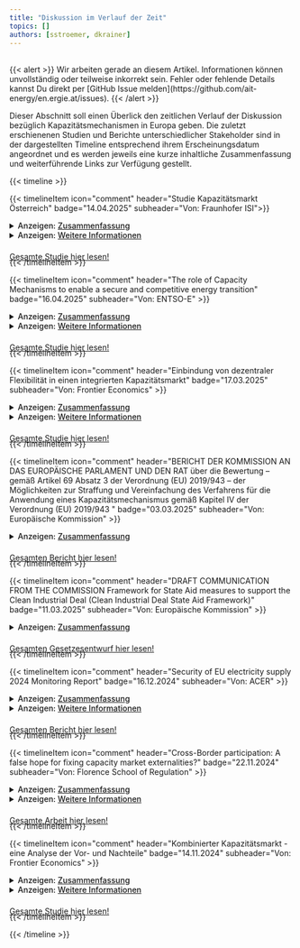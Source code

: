 ```yaml
---
title: "Diskussion im Verlauf der Zeit"
topics: [] 
authors: [sstroemer, dkrainer]
---
```


<br>
{{< alert >}}
Wir arbeiten gerade an diesem Artikel. Informationen können unvollständig oder teilweise inkorrekt sein. Fehler oder fehlende Details kannst Du direkt per [GitHub Issue melden](https://github.com/ait-energy/en.ergie.at/issues).
{{< /alert >}}
<br>

Dieser Abschnitt soll einen Überlick den zeitlichen Verlauf der Diskussion bezüglich Kapazitätsmechanismen in Europa geben. Die zuletzt erschienenen Studien
und Berichte unterschiedlicher Stakeholder sind in der dargestellten Timeline entsprechend ihrem Erscheinungsdatum angeordnet und es werden jeweils eine kurze inhaltliche Zusammenfassung und weiterführende Links zur Verfügung gestellt. 

<!-- ===================================== Studie Kapazitätsmarkt Österrreich =================================================================== -->
{{< timeline >}}

{{< timelineItem icon="comment" header="Studie Kapazitätsmarkt Österreich" badge="14.04.2025" subheader="Von: Fraunhofer ISI">}}

<div style="margin-bottom: -1.5em;">
  <details>
    <summary><span style="cursor: pointer; font-weight: 500;">Anzeigen: <u>Zusammenfassung</u></span></summary>
    <blockquote>
    Die Studie analysiert die Notwendigkeit und Ausgestaltung eines Kapazitätsmechanismus für den österreichischen Strommarkt. Die Autoren schlagen einen kombinierten Kapazitätsmarkt vor, der zentrale und dezentrale Elemente integriert, um Versorgungssicherheit und Investitionsanreize zu gewährleisten. 
    <blockquote>
  </details>

  <details>
    <summary><span style="cursor: pointer; font-weight: 500;">Anzeigen: <u>Weitere Informationen</u></span></summary>
    <ul>
      <li><a href="https://positionen.wienenergie.at/studien/kapazitaetsmarkt-studie/" target="_blank">Ein kombinierter Kapazitätsmarkt für Österreich</a></li>
      <li><a href="https://positionen.wienenergie.at/blog/nachbericht-11-energiewirtschaftliches-kolloquium/" target="_blank">Nachbericht zum 11. Energiewirtschaftlichen Kolloquium der Wien Energie</a></li>
    </ul>
  </details>

  <a href="https://positionen.wienenergie.at/wp-content/uploads/2025/05/Kapazitaetsmarkt-Oesterreich_Fraunhofer-ISI.pdf" class="bg-primary-100 dark:bg-primary-300 rounded-md font-semibold text-center text-neutral-800 dark:text-neutral-800" style="display: block; width: 100%; margin-top: 1.5em" target="_blank">Gesamte Studie hier lesen!</a>
</div>

{{< /timelineItem >}}

<!-- ===================================== ENTSOE Policy Paper on CM =================================================================== -->

{{< timelineItem icon="comment" header="The role of Capacity Mechanisms to enable a secure and competitive energy transition" badge="16.04.2025" subheader="Von: ENTSO-E" >}}

<div style="margin-bottom: -1.5em;">
  <details>
    <summary><span style="cursor: pointer; font-weight: 500;">Anzeigen: <u>Zusammenfassung</u></span></summary>
  <blockquote>
  Das ENTSO-E-Positionspapier diskutiert die Rolle von Kapazitätsmechanismen (KMs) in Europa. Kapazitätsmechanismen, die früher als temporäre Lösungen galten, werden nun als potenzielle strukturelle Bestandteile der Strommärkte betrachtet. Das Papier skizziert zentrale Gestaltungsprinzipien für effektive KMs. Es betont außerdem die Bedeutung grenzüberschreitender Teilnahme und Koordination der Übertragungsnetzbetreiber (TSOs). ENTSO-E formuliert Empfehlungen an politische Entscheidungstäger, um KMs mit übergeordneten Zielen wie Dekarbonisierung und Marktintegration in Einklang zu bringen.
  </blockquote>
</details>

<details>
    <summary><span style="cursor: pointer; font-weight: 500;">Anzeigen: <u>Weitere Informationen</u></span></summary>
    <ul>
     <li><a href="https://www.entsoe.eu/2025/04/16/entso-e-paper-on-the-role-of-capacity-mechanisms-to-enable-a-secure-and-competitive-energy-transition/" target="_blank">ENTSO-E Paper on the role of Capacity Mechanisms to enable a secure and competitive energy transition</a></li>
    </ul>
  </details>
   <a href="https://eepublicdownloads.blob.core.windows.net/public-cdn-container/clean-documents/Publications/Position%20papers%20and%20reports/2025/entso-e_pp_capacity_mechanisms_250415.pdf" class="bg-primary-100 dark:bg-primary-300 rounded-md font-semibold text-center text-neutral-800 dark:text-neutral-800" style="display: block; width: 100%; margin-top: 1.5em" target="_blank">Gesamte Studie hier lesen!</a>
</div>

{{< /timelineItem >}}

<!-- ===================================== Frontier Economics DR in CMs =================================================================== -->

{{< timelineItem icon="comment" header="Einbindung von dezentraler Flexibilität in einen integrierten Kapazitätsmarkt" badge="17.03.2025" subheader="Von: Frontier Economics" >}}
<div style="margin-bottom: -1.5em;">
  <details>
    <summary><span style="cursor: pointer; font-weight: 500;">Anzeigen: <u>Zusammenfassung</u></span></summary>
    <blockquote>
    Die Kurzstudie analysiert die Integration dezentraler Flexibilitäten wie Speicher und Lastmanagement in einen Integrierten Kapazitätsmarkt (IKM). Sie empfiehlt einen technologieoffenen Ansatz mit zentralen Ausschreibungen, um Investitionssicherheit zu gewährleisten und Flexibilitäten effizient einzubinden. Durch explizite Anreize in den Ausschreibungen sowie durch dynamische Umlagesysteme können dezentrale Flexibilitäten aktiviert werden. Internationale Erfahrungen zeigen, dass zentrale Märkte Flexibilität effektiv integrieren können, wenn geeignete Instrumente eingesetzt werden. 
    </blockquote>
  </details>
  <details>
  <summary><span style="cursor: pointer; font-weight: 500;">Anzeigen: <u>Weitere Informationen</u></span></summary>
  <ul>
    <li><a href="https://www.frontier-economics.com/de/de/nachrichten-einblicke/news/news-article-i21310-mittel-und-wege-zur-einbindung-von-dezentraler-flexibilitaet-in-einen-integrierten-kapazitaetsmarkt/#:~:text=In%20einer%20Studie%20f%C3%BCr%20den%20Bundesverband%20der%20Energie-,in%20einem%20integrierten%20Kapazit%C3%A4tsmarkt%20vielf%C3%A4ltig%20angereizt%20werden%20kann." target="_blank">Mittel und Wege zur Einbindung von dezentraler Flexibilität in einen integrierten Kapazitätsmarkt</a></li>
    <li><a href="https://www.bdew.de/service/publikationen/einbindung-dezentraler-flexibilitaet-in-einen-integrierten-kapazitaetsmarkt/" target="_blank">Einbindung dezentraler Flexibilität in einen integrierten Kapazitätsmarkt</a></li>
  </ul>
  </details>
<a href="https://www.frontier-economics.com/media/yhoparih/frontier-economics-kurzstudie-fuer-bdew-zu-flexibilitaet-im-ikm-2025-03-15-stc.pdf" class="bg-primary-100 dark:bg-primary-300 rounded-md font-semibold text-center text-neutral-800 dark:text-neutral-800" style="display: block; width: 100%; margin-top: 1.5em" target="_blank">Gesamte Studie hier lesen!</a>
</div>

{{< /timelineItem >}}

<!-- ===================================== European Comission Report on streamlining CMs =================================================================== -->

{{< timelineItem icon="comment" header="BERICHT DER KOMMISSION AN DAS EUROPÄISCHE PARLAMENT UND DEN RAT über die Bewertung – gemäß Artikel 69 Absatz 3 der Verordnung (EU) 2019/943 – der Möglichkeiten zur Straffung und Vereinfachung des Verfahrens für die Anwendung eines Kapazitätsmechanismus gemäß Kapitel IV der Verordnung (EU) 2019/943 " badge="03.03.2025" subheader="Von: Europäische Kommission" >}}

<div style="margin-bottom: -1.5em;">
  <details>
    <summary><span style="cursor: pointer; font-weight: 500;">Anzeigen: <u>Zusammenfassung</u></span></summary>
  <blockquote>
    Der Bericht beschreibt den Status der Implementierung der EU Rahmenbedingungen bezüglich Kapazitätsmechanismen und den daraus gewonnenen "main lessons learned". Außerdem schlägt die EU Kommission Prozesse für die Straffung und Simplifizierung des Genehmigungsverfahrens für Kapazitätsmechanismen vor.  
  </blockquote>
</details>

<a href="https://op.europa.eu/en/publication-detail/-/publication/10c8f42f-f9d5-11ef-b7db-01aa75ed71a1/language-de" class="bg-primary-100 dark:bg-primary-300 rounded-md font-semibold text-center text-neutral-800 dark:text-neutral-800" style="display: block; width: 100%; margin-top: 1.5em" target="_blank">Gesamten Bericht hier lesen!</a>
</div>

{{< /timelineItem >}}

<!-- ===================================== European Comission Draft Framework for State Aid measures =================================================================== -->

{{< timelineItem icon="comment" header="DRAFT COMMUNICATION FROM THE COMMISSION Framework for State Aid measures to support the Clean Industrial Deal (Clean Industrial Deal State Aid Framework)" badge="11.03.2025" subheader="Von: Europäische Kommission" >}}

<div style="margin-bottom: -1.5em;">
  <details>
    <summary><span style="cursor: pointer; font-weight: 500;">Anzeigen: <u>Zusammenfassung</u></span></summary>
  <blockquote>
  Anhang 1 dieses Gesetzesentwurfs beschreibt die maßgeblichen Kriterien für eine zügige Bewertung und Genehmigung der Anfragen von Mitgliedstaaten zu Kapazitätsmechanismen durch die Kommission. Im Rahmen des beschleunigten Genehmigungsverfahrens gelten zwei Kapazitätsmechanismen als zulässig: eine strategische Reserve und ein marktweites zentrales Käufermodell. 
  </blockquote>
</details>

<a href="https://competition-policy.ec.europa.eu/document/download/45b532ce-53fb-4907-975c-79edaa31a166_en?filename=2025_CISAF_draft_EC_communication.pdf" class="bg-primary-100 dark:bg-primary-300 rounded-md font-semibold text-center text-neutral-800 dark:text-neutral-800" style="display: block; width: 100%; margin-top: 1.5em" target="_blank">Gesamten Gesetzesentwurf hier lesen!</a>
</div>

{{< /timelineItem >}}

<!-- ===================================== ACER Security of Supply Monitoring Report 2024 =================================================================== -->

{{< timelineItem icon="comment" header="Security of EU electricity supply 2024 Monitoring Report" badge="16.12.2024" subheader="Von: ACER" >}}

<div style="margin-bottom: -1.5em;">
  <details>
    <summary><span style="cursor: pointer; font-weight: 500;">Anzeigen: <u>Zusammenfassung</u></span></summary>
  <blockquote>
  Der 2024 Monitoring Bericht zeigt auf, dass die Kosten für Kapazitätsmechanismen 2023 um 40% auf 7,4 Milliarden Euro angestiegen sind. Dabei entfallen 85% der Zahlungen für 2035 auf fossile Erzeuger, was die Dekarbonisierung behindern könnte. Weiters wird die Umsetzung des EU-Rahmens zur Versorgungssicherheit in den Mitgliedstaaten als uneinheitlich identifiziert. Insbesondere treten Unterschiede in der Berechnung der Angemessenheitsmetriken auf nationaler Ebene auf. Außerdem wurde der ERAA Bericht 2023 erstmals von ACER genehmigt, trotzdem ist noch weiterer Verbesserungsbedarf notwendig.
  </blockquote>
</details>

<details>
  <summary><span style="cursor: pointer; font-weight: 500;">Anzeigen: <u>Weitere Informationen</u></span></summary>
  <ul>
    <li><a href="https://www.acer.europa.eu/monitoring/MMR/security_EU_supply_2024" target="_blank">Security of EU electricity supply</a></li>
  </ul>
  </details>

<a href="https://www.acer.europa.eu/sites/default/files/documents/Publications/Security_of_EU_electricity_supply_2024.pdf" class="bg-primary-100 dark:bg-primary-300 rounded-md font-semibold text-center text-neutral-800 dark:text-neutral-800" style="display: block; width: 100%; margin-top: 1.5em" target="_blank">Gesamten Bericht hier lesen!</a>
</div>

{{< /timelineItem >}}

<!-- ===================================== Florence School of Regulation  Cross-Border participation =================================================================== -->

{{< timelineItem icon="comment" header="Cross-Border participation: A false hope for fixing capacity market externalities?" badge="22.11.2024" subheader="Von: Florence School of Regulation" >}}

<div style="margin-bottom: -1.5em;">
  <details>
    <summary><span style="cursor: pointer; font-weight: 500;">Anzeigen: <u>Zusammenfassung</u></span></summary>
  <blockquote>
In dieser Arbeit wird die Wirksamkeit von „expliziter“ und „impliziter“ grenzüberschreitender Teilnahme zur Begrenzung externer Effekte eines nationalen Kapazitätsmechanismus auf ein benachbartes System ohne eigenen Mechanismus untersucht. Die modellbasierten Analysen führen zu drei zentralen Ergebnissen: Erstens kann grenzüberschreitende Teilnahme die externen Auswirkungen auf Verbraucher, Erzeuger und Interkonnektoren im Nachbarsystem nicht vollständig kompensieren. Zweitens führen implizite und explizite grenzüberschreitende Teilnahme zu vergleichbaren Ergebnissen. Drittens können die grenzüberschreitenden Effekte nationaler Kapazitätsmärkte deren primäres Ziel – die Gewährleistung der Versorgungssicherheit – erheblich beeinträchtigen.

Auf Grundlage dieser Befunde ziehen die Autoren zwei zentrale Schlussfolgerungen: Mittelfristig sollte sich die Europäische Union von rein national ausgestalteten Kapazitätsmechanismen zu einem europäisch koordinierten Angemessenheitsmechanismus weiterentwickeln, um Versorgungssicherheit effizient zu gewährleisten und negative grenzüberschreitende Effekte zu vermeiden. Kurzfristig erscheint aufgrund der einfacheren Umsetzbarkeit und der vergleichbaren Wirksamkeit eine Umstellung von expliziter auf implizite grenzüberschreitende Teilnahme in Kapazitätsmechanismen sinnvoll.
  </blockquote>
</details>

<details>
  <summary><span style="cursor: pointer; font-weight: 500;">Anzeigen: <u>Weitere Informationen</u></span></summary>
  <ul>
    <li><a href="https://www.acer.europa.eu/monitoring/MMR/security_EU_supply_2024" target="_blank">Cross-border participation : a false hope for fixing capacity market externalities?</a></li>
  </ul>
  </details>

<a href="https://cadmus.eui.eu/server/api/core/bitstreams/59f5ad95-8002-50dc-b5c8-ee0b8b39396f/content" class="bg-primary-100 dark:bg-primary-300 rounded-md font-semibold text-center text-neutral-800 dark:text-neutral-800" style="display: block; width: 100%; margin-top: 1.5em" target="_blank">Gesamte Arbeit hier lesen!</a>
</div>

{{< /timelineItem >}}

<!-- ===================================== Frontier Kombinierter Kapazitätsmarkt =================================================================== -->

{{< timelineItem icon="comment" header="Kombinierter Kapazitätsmarkt - eine Analyse der Vor- und Nachteile" badge="14.11.2024" subheader="Von: Frontier Economics" >}}

<div style="margin-bottom: -1.5em;">
  <details>
   <summary><span style="cursor: pointer; font-weight: 500;">Anzeigen: <u>Zusammenfassung</u></span></summary>
    <blockquote>
      Die Studie bewertet kritisch den vom (deutschen) Bundesministerium für Wirtschaft und Klimaschutz vorgeschlagenen Kombinierten Kapazitätsmarkt (KKM). Sie kommt zu dem Schluss, dass die erwarteten Vorteile des KKM, insbesondere im Hinblick auf die Einbindung dezentraler Flexibilitätsoptionen, in der Praxis voraussichtlich nicht realisiert werden. Die Studie hebt erhebliche Komplexitäten und praktische Nachteile des KKM hervor und schlägt stattdessen zentralisierte, umfassende Ausschreibungen als wirksameren Ansatz zur Sicherstellung von Investitionen und zur effizienten Integration flexibler Ressourcen vor.
    </blockquote>
  </details>

<details>
  <summary><span style="cursor: pointer; font-weight: 500;">Anzeigen: <u>Weitere Informationen</u></span></summary>
  <ul>
    <li><a href="https://www.frontier-economics.com/de/de/nachrichten-einblicke/news/news-article-i21042-kombinierter-kapazitaetsmarkt-fuer-deutschlands-strommarkt-warum-das-keine-gute-idee-ist/" target="_blank">Kombinierter Kapazitätsmarkt für Deutschlands Strommarkt– Warum das keine gute Idee ist</a></li>
  </ul>
</details>
<a href="https://www.frontier-economics.com/media/hqiiv3hf/frontier-economcis-kurzstudie-zum-kombinierten-kapazitaetsmarkt-14-11-2024-stc.pdf" class="bg-primary-100 dark:bg-primary-300 rounded-md font-semibold text-center text-neutral-800 dark:text-neutral-800" style="display: block; width: 100%; margin-top: 1.5em" target="_blank">Gesamte Studie hier lesen!</a>
</div>

{{< /timelineItem >}}

{{< /timeline >}}